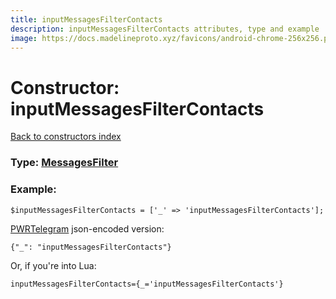 ```yaml
---
title: inputMessagesFilterContacts
description: inputMessagesFilterContacts attributes, type and example
image: https://docs.madelineproto.xyz/favicons/android-chrome-256x256.png
---
```

# Constructor: inputMessagesFilterContacts  
[Back to constructors index](index.md)






### Type: [MessagesFilter](../types/MessagesFilter.md)


### Example:

```
$inputMessagesFilterContacts = ['_' => 'inputMessagesFilterContacts'];
```  

[PWRTelegram](https://pwrtelegram.xyz) json-encoded version:

```
{"_": "inputMessagesFilterContacts"}
```


Or, if you're into Lua:  


```
inputMessagesFilterContacts={_='inputMessagesFilterContacts'}

```


